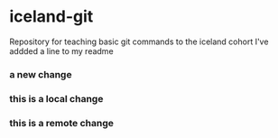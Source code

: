 # iceland-git

Repository for teaching basic git commands to the iceland cohort
I've addded a line to my readme

### a new change

### this is a local change

### this is a remote change
